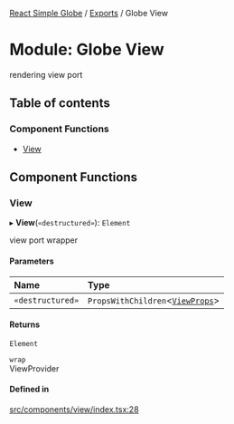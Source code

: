 [React Simple Globe](../README.md) / [Exports](../modules.md) / Globe View

# Module: Globe View

rendering view port

## Table of contents

### Component Functions

- [View](Globe_View.md#view)

## Component Functions

### View

▸ **View**(`«destructured»`): `Element`

view port wrapper

#### Parameters

| Name | Type |
| :------ | :------ |
| `«destructured»` | `PropsWithChildren`<[`ViewProps`](../classes/Globe_View_Classes.ViewProps.md)\> |

#### Returns

`Element`

`wrap`\
ViewProvider

#### Defined in

[src/components/view/index.tsx:28](https://github.com/Gaushao/d3-react-globe/blob/636f719/src/components/view/index.tsx#L28)

